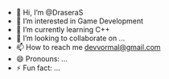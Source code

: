- 👋 Hi, I’m @DraseraS
- 👀 I’m interested in Game Development
- 🌱 I’m currently learning C++
- 💞️ I’m looking to collaborate on ...
- 📫 How to reach me devvormal@gmail.com
- 😄 Pronouns: ...
- ⚡ Fun fact: ...

<!---
DraseraS/DraseraS is a ✨ special ✨ repository because its `README.md` (this file) appears on your GitHub profile.
You can click the Preview link to take a look at your changes.
--->
